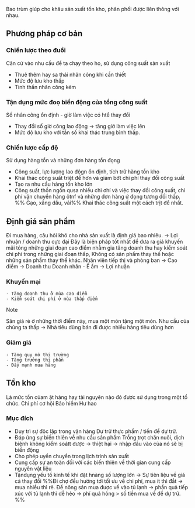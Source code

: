 Bao trùm giúp cho khâu sản xuất tồn kho, phân phối được liên thông với nhau.
## Phương pháp cơ bản
### Chiến lược theo đuổi
Căn cứ vào nhu cầu để ta chạy theo họ, sử dụng công suất sản xuất
- Thuê thêm hay sa thải nhân công khi cần thiết
- Mức độ lưu kho thấp
- Tinh thần nhân công kém
### Tận dụng mức đoọ biến động của tổng công suất
Số nhân công ổn định - giờ làm việc có htể thay đổi
- Thay đổi số giờ công lao động -> tăng giờ làm việc lên
- Mức độ lưu kho với tần số khai thác trung bình thấp.

### Chiến lược cấp độ
Sử dụng hàng tồn và những đơn hàng tồn đọng
- Công suất, lực lượng lao độgn ổn định, tích trữ hàng tồn kho
- Khai thác công suất triệt để hơn và giảm bớt chi phí thay đổi công suất
- Tạo ra nhu cầu hàng tồn kho lớn
- Công suất thồn ngốn qusa nhiều chi ơhí và việc thay đổi công suất, chi phí vận chuyển hàng ôtnf và những đơn hàng ứ đọng tương đối thấp.
%% Gạo, xăng dầu, vải%%
Khai thác công suất một cách trịt để nhất. 
## Định giá sản phẩm
Đi mua hàng, câu hỏi khó cho nhà sản xuất là định giá bao nhiêu.
-> Lợi nhuận / doanh thu cực đại
Đây là biện pháp tốt nhất để đưa ra giá khuyến mãi tỏng những giai đoạn cao điểm nhằm gia tăng doanh thu hay kiểm soát chi phí trong những giai đoạn thấp,
Không có sản phẩm thay thế hoặc những sản phẩm thay thế khác.
	Nhân viên tiếp thị và phòng ban -> Cao điểm -> Doanh thu 
	Doanh nhân - Ế ẩm -> Lợi nhuận

### Khuyến mại
	- Tăng doanh thu ở mùa cao điểm 
	- Kiểm soát chi phí ở mùa thấp điểm

>[!note] 
>Săn giá rẻ ở những thời điểm này, mua một món tặng một món.
>Nhu cầu của chúng ta thấp -> Nhà tiêu dùng bán đi được nhiều hàng tiêu dùng hơn
### Giảm giá
	- Tăng quy mô thị trường
	- Tăng trưởng thị phần
	- Đẩy mạnh mua hàng 

## Tồn kho
Là mức tồn củam ặt hàng hay tài nguyên nào đó được sử dụng trong một tổ chức.
	Chi phí cơ hội
	Bảo hiểm
	Hư hao
### Mục đích
- Duy trì sự độc lập trong vận hàng
Dự trữ thực phẩm / tiền để dự trữ.
- Đáp ứng sự biến thiên về nhu cầu sản phẩm 
Trồng trọt chăn nuôi, dịch biệnh không kiểm soátt được -> thiệt hại -> nhập đầu vào của nó sẽ bị biến động
- Cho phép uyển chuyển trong lịch trình sản xuất 
- Cung cấp sự an toàn đối với các biến thiên về thời gian cung cấp nguyên vật liệu
- Tậndụng yếu tố kinh tế khi đặt hnàng số lượng lớn
-> Sự tiên liệu về giá cả thay đổi
%%Đi chợ đều hướng tới tối ưu về chi phí, mua ít thì đắt -> mua nhiều thì rẻ. Để nông sản mua được về vào tủ lạnh -> phần quả tiếp xúc với tủ lạnh thì dễ hẻo -> phí quả hỏng > số tiền mua về để dự trữ.
%%

